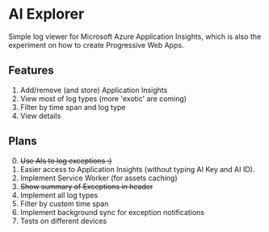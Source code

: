 # AI Explorer

Simple log viewer for Microsoft Azure Application Insights, which is also the experiment on how to create Progressive Web Apps.

## Features
1. Add/remove (and store) Application Insights
2. View most of log types (more 'exotic' are coming)
3. Filter by time span and log type
4. View details

## Plans
0. ~~Use AIs to log exceptions :)~~
1. Easier access to Application Insights (without typing AI Key and AI ID).
2. Implement Service Worker (for assets caching)
3. ~~Show summary of Exceptions in header~~
4. Implement all log types
5. Filter by custom time span
6. Implement background sync for exception notifications
7. Tests on different devices
